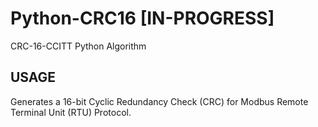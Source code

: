 # Python-CRC16 [IN-PROGRESS]
CRC-16-CCITT Python Algorithm

## USAGE
Generates a 16-bit Cyclic Redundancy Check (CRC) for Modbus Remote Terminal Unit (RTU) Protocol.
